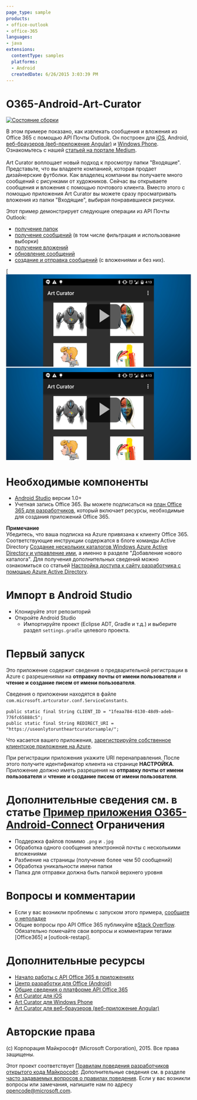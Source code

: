 ```yaml
---
page_type: sample
products:
- office-outlook
- office-365
languages:
- java
extensions:
  contentType: samples
  platforms:
  - Android
  createdDate: 6/26/2015 3:03:39 PM
---
```

# O365-Android-Art-Curator
[![Состояние сборки](https://travis-ci.org/OfficeDev/O365-Android-ArtCurator.svg?branch=master)](https://travis-ci.org/OfficeDev/O365-Android-ArtCurator)


В этом примере показано, как извлекать сообщения и вложения из Office 365 с помощью API Почты Outlook. Он построен для [iOS](https://github.com/OfficeDev/O365-iOS-ArtCurator), Android, [веб-браузеров (веб-приложение Angular)](https://github.com/OfficeDev/O365-Angular-ArtCurator) и [Windows Phone](https://github.com/OfficeDev/O365-WinPhone-ArtCurator). Ознакомьтесь с нашей [статьей на портале Medium](https://medium.com/@iambmelt/14296d0a25be).
<br />
<br />
Art Curator воплощает новый подход к просмотру папки "Входящие". Представьте, что вы владеете компанией, которая продает дизайнерские футболки. Как владелец компании вы получаете много сообщений с рисунками от художников. Сейчас вы открываете сообщения и вложения с помощью почтового клиента. Вместо этого с помощью приложения Art Curator вы можете сразу просматривать вложения из папки "Входящие", выбирая понравившиеся рисунки. 

Этот пример демонстрирует следующие операции из API Почты Outlook:
* [получение папок](https://msdn.microsoft.com/office/office365/APi/mail-rest-operations#GetFolders)
* [получение сообщений](https://msdn.microsoft.com/office/office365/APi/mail-rest-operations#Getmessages) (в том числе фильтрация и использование выборки)
* [получение вложений](https://msdn.microsoft.com/office/office365/APi/mail-rest-operations#GetAttachments)
* [обновление сообщений](https://msdn.microsoft.com/office/office365/APi/mail-rest-operations#Updatemessages)
* [создание и отправка сообщений](https://msdn.microsoft.com/office/office365/APi/mail-rest-operations#Sendmessages) (с вложениями и без них). 

[![Art Curator для Office 365 на платформе Android](/readme-images/artcurator_android.png)![Щелкните, чтобы увидеть работу примера](/readme-images/artcurator_android.png)

Необходимые компоненты
==
* [Android Studio](https://developer.android.com/sdk/index.html) версии 1.0+
* Учетная запись Office 365. Вы можете подписаться на [план Office 365 для разработчиков](https://msdn.microsoft.com/en-us/library/office/fp179924.aspx), который включает ресурсы, необходимые для создания приложений Office 365. 

**Примечание**<br/>
Убедитесь, что ваша подписка на Azure привязана к клиенту Office 365. Соответствующие инструкции содержатся в блоге команды Active Directory [Создание нескольких каталогов Windows Azure Active Directory и управление ими](http://blogs.technet.com/b/ad/archive/2013/11/08/creating-and-managing-multiple-windows-azure-active-directories.aspx), а именно в разделе "Добавление нового каталога". Для получения дополнительных сведений можно ознакомиться со статьей [Настройка доступа к сайту разработчика с помощью Azure Active Directory](https://msdn.microsoft.com/office/office365/howto/setup-development-environment#bk_CreateAzureSubscription).

Импорт в Android Studio
==
* Клонируйте этот репозиторий
* Откройте Android Studio
  * Импортируйте проект (Eclipse ADT, Gradle и т.д.) и выберите раздел ```settings.gradle``` целевого проекта.

Первый запуск
==
Это приложение содержит сведения о предварительной регистрации в Azure с разрешениями на **отправку почты от имени пользователя** и **чтение и создание писем от имени пользователя**.

Сведения о приложении находятся в файле ```com.microsoft.artcurator.conf.ServiceConstants```.
    
    public static final String CLIENT_ID = "1feaa784-0130-48d9-adeb-776fc65888c5";
    public static final String REDIRECT_URI = "https://useonlytoruntheartcuratorsample/";
        
Что касается вашего приложения, [зарегистрируйте собственное клиентское приложение на Azure](https://msdn.microsoft.com/library/azure/dn132599.aspx#BKMK_Adding). 

При регистрации приложения укажите URI перенаправления. После этого получите идентификатор клиента на странице **НАСТРОЙКА**.
Приложение *должно* иметь разрешения на **отправку почты от имени пользователя** и **чтение и создание писем от имени пользователя**.

Дополнительные сведения см. в статье [Пример приложения O365-Android-Connect](https://github.com/OfficeDev/O365-Android-Connect) Ограничения
==
* Поддержка файлов помимо ```.png``` и ```.jpg```
* Обработка одного сообщения электронной почты с несколькими вложениями
* Разбиение на страницы (получение более чем 50 сообщений)
* Обработка уникальности имени папки
* Папка для отправки должна быть папкой верхнего уровня

Вопросы и комментарии
==
* Если у вас возникли проблемы с запуском этого примера, [сообщите о неполадке](https://github.com/OfficeDev/O365-Android-ArtCurator/issues)
* Общие вопросы про API Office 365 публикуйте в[Stack Overflow](http://stackoverflow.com/). Обязательно помечайте свои вопросы и комментарии тегами \[Office365] и \[outlook-restapi].

Дополнительные ресурсы
==
* [Начало работы с API Office 365 в приложениях](https://msdn.microsoft.com/en-us/office/office365/howto/getting-started-Office-365-APIs)
* [Центр разработки для Office (Android)](http://dev.office.com/Android)
* [Общие сведения о платформе API Office 365](http://stackoverflow.com/)
* [Art Curator для iOS](https://github.com/OfficeDev/O365-iOS-ArtCurator)
* [Art Curator для Windows Phone](https://github.com/OfficeDev/O365-WinPhone-ArtCurator)
* [Art Curator для веб-браузеров (веб-приложение Angular)](https://github.com/OfficeDev/O365-Angular-ArtCurator)

Авторские права
==
(c) Корпорация Майкрософт (Microsoft Corporation), 2015. Все права защищены.


Этот проект соответствует [Правилам поведения разработчиков открытого кода Майкрософт](https://opensource.microsoft.com/codeofconduct/). Дополнительные сведения см. в разделе [часто задаваемых вопросов о правилах поведения](https://opensource.microsoft.com/codeofconduct/faq/). Если у вас возникли вопросы или замечания, напишите нам по адресу [opencode@microsoft.com](mailto:opencode@microsoft.com).
